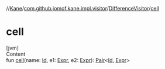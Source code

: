 //[Kane](../../index.md)/[com.github.jomof.kane.impl.visitor](../index.md)/[DifferenceVisitor](index.md)/[cell](cell.md)



# cell  
[jvm]  
Content  
fun [cell](cell.md)(name: [Id](../../com.github.jomof.kane.impl/index.md#%5Bcom.github.jomof.kane.impl%2FId%2F%2F%2FPointingToDeclaration%2F%5D%2FClasslikes%2F-1903152511), e1: [Expr](../../com.github.jomof.kane/-expr/index.md), e2: [Expr](../../com.github.jomof.kane/-expr/index.md)): [Pair](https://kotlinlang.org/api/latest/jvm/stdlib/kotlin/-pair/index.html)<[Id](../../com.github.jomof.kane.impl/index.md#%5Bcom.github.jomof.kane.impl%2FId%2F%2F%2FPointingToDeclaration%2F%5D%2FClasslikes%2F-1903152511), [Expr](../../com.github.jomof.kane/-expr/index.md)>  



